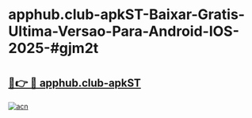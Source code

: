 # apphub.club-apkST-Baixar-Gratis-Ultima-Versao-Para-Android-IOS-2025-#gjm2t

# <h2><a href="https://ainizakaria.my?title=apphub.club-apkST&ref=24M">🔗👉 🔴 apphub.club-apkST</a></h2>

[![acn](https://github.com/user-attachments/assets/0f9c940e-d8b0-45ae-aac7-cd30a18b3e1c)](https://ainizakaria.my?title=apphub.club-apkST&ref=24M)

